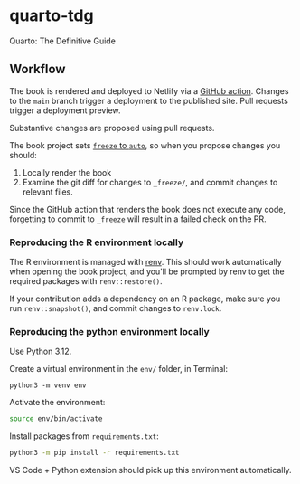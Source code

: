 # quarto-tdg

Quarto: The Definitive Guide

## Workflow

The book is rendered and deployed to Netlify via a [GitHub action](.github/workflows/build-book.yaml). Changes to the `main` branch trigger a deployment to the published site. Pull requests trigger a deployment preview.

Substantive changes are proposed using pull requests. 

The book project sets [`freeze` to `auto`](https://github.com/mine-cetinkaya-rundel/quarto-tdg/blob/c7f98329338d86c86580ccc81dd424283850cb7c/_quarto.yml#L69-L70), so when you propose changes you should:

1. Locally render the book
2. Examine the git diff for changes to `_freeze/`, and commit changes to relevant files.

Since the GitHub action that renders the book does not execute any code, forgetting to commit to `_freeze` will result in a failed check on the PR.

### Reproducing the R environment locally

The R environment is managed with [renv](https://rstudio.github.io/renv/articles/renv.html). This should work automatically when opening the book project, and you'll be prompted by renv to get the required packages with `renv::restore()`.

If your contribution adds a dependency on an R package, make sure you run `renv::snapshot()`, and commit changes to `renv.lock`.

### Reproducing the python environment locally

Use Python 3.12.

Create a virtual environment in the `env/` folder, in Terminal:

```{.bash}
python3 -m venv env
```

Activate the environment:

```bash
source env/bin/activate
```

Install packages from `requirements.txt`:

```bash
python3 -m pip install -r requirements.txt
```

VS Code + Python extension should pick up this environment automatically. 